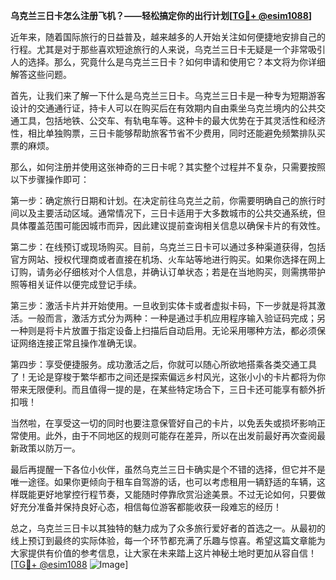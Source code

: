 **乌克兰三日卡怎么注册飞机？——轻松搞定你的出行计划[[TG💪+ @esim1088](https://t.me/s/esim1088)]**

近年来，随着国际旅行的日益普及，越来越多的人开始关注如何便捷地安排自己的行程。尤其是对于那些喜欢短途旅行的人来说，乌克兰三日卡无疑是一个非常吸引人的选择。那么，究竟什么是乌克兰三日卡？如何申请和使用它？本文将为你详细解答这些问题。

首先，让我们来了解一下什么是乌克兰三日卡。乌克兰三日卡是一种专为短期游客设计的交通通行证，持卡人可以在购买后在有效期内自由乘坐乌克兰境内的公共交通工具，包括地铁、公交车、有轨电车等。这种卡的最大优势在于其灵活性和经济性，相比单独购票，三日卡能够帮助旅客节省不少费用，同时还能避免频繁排队买票的麻烦。

那么，如何注册并使用这张神奇的三日卡呢？其实整个过程并不复杂，只需要按照以下步骤操作即可：

第一步：确定旅行日期和计划。在决定前往乌克兰之前，你需要明确自己的旅行时间以及主要活动区域。通常情况下，三日卡适用于大多数城市的公共交通系统，但具体覆盖范围可能因城市而异，因此建议提前查询相关信息以确保卡片的有效性。

第二步：在线预订或现场购买。目前，乌克兰三日卡可以通过多种渠道获得，包括官方网站、授权代理商或者直接在机场、火车站等地进行购买。如果你选择在网上订购，请务必仔细核对个人信息，并确认订单状态；若是在当地购买，则需携带护照等相关证件以便完成登记手续。

第三步：激活卡片并开始使用。一旦收到实体卡或者虚拟卡码，下一步就是将其激活。一般而言，激活方式分为两种：一种是通过手机应用程序输入验证码完成；另一种则是将卡片放置于指定设备上扫描后自动启用。无论采用哪种方法，都必须保证网络连接正常且操作准确无误。

第四步：享受便捷服务。成功激活之后，你就可以随心所欲地搭乘各类交通工具了！无论是穿梭于繁华都市之间还是探索偏远乡村风光，这张小小的卡片都将为你带来无限便利。而且值得一提的是，在某些特定场合下，三日卡还可能享有额外折扣哦！

当然啦，在享受这一切的同时也要注意保管好自己的卡片，以免丢失或损坏影响正常使用。此外，由于不同地区的规则可能存在差异，所以在出发前最好再次查阅最新政策以防万一。

最后再提醒一下各位小伙伴，虽然乌克兰三日卡确实是个不错的选择，但它并不是唯一途径。如果你更倾向于租车自驾游的话，也可以考虑租用一辆舒适的车辆，这样既能更好地掌控行程节奏，又能随时停靠欣赏沿途美景。不过无论如何，只要做好充分准备并保持良好心态，相信每位游客都能收获一段难忘的经历！

总之，乌克兰三日卡以其独特的魅力成为了众多旅行爱好者的首选之一。从最初的线上预订到最终的实际体验，每一个环节都充满了乐趣与惊喜。希望这篇文章能为大家提供有价值的参考信息，让大家在未来踏上这片神秘土地时更加从容自信！[[TG💪+ @esim1088](https://t.me/s/esim1088) ![Image](https://i.postimg.cc/4NQfJmqS/Snipaste-2025-05-13-00-14-12.png)]